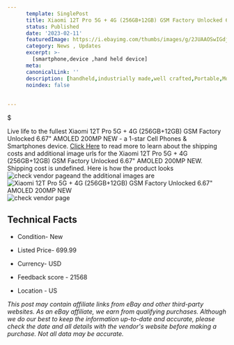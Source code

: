 ```yaml
---
      template: SinglePost
      title: Xiaomi 12T Pro 5G + 4G (256GB+12GB) GSM Factory Unlocked 6.67" AMOLED 200MP NEW
      status: Published
      date: '2023-02-11'
      featuredImage: https://i.ebayimg.com/thumbs/images/g/2JUAAOSwIGdjaF9t/s-l225.jpg
      category: News , Updates
      excerpt: >-
        [smartphone,device ,hand held device]
      meta:
      canonicalLink: ''
      description: [handheld,industrially made,well crafted,Portable,Mobile,Compact,Convenient,Lightweight,Maneuverable,Man-portable,Miniature,Carriable,Hand-held,Light,Holdable,Transportable,Mobile device,Pocket-sized,On-the-go,Wireless,Cordless,Compact size,Convenient size, smartphone,device ,hand held device]
      noindex: false
      
        
---
```

$

Live life to the fullest Xiaomi 12T Pro 5G + 4G (256GB+12GB) GSM Factory Unlocked 6.67" AMOLED 200MP NEW - a 1-star Cell Phones & Smartphones device. [Click Here](https://www.ebay.com/itm/295465933320?hash=item44cb245a08%3Ag%3A2JUAAOSwIGdjaF9t&mkevt=1&mkcid=1&mkrid=711-53200-19255-0&campid=%253CePNCampaignId%253E&customid=%253CreferenceId%253E&toolid=10049) to read more to learn about the shipping costs and additional image urls for the Xiaomi 12T Pro 5G + 4G (256GB+12GB) GSM Factory Unlocked 6.67" AMOLED 200MP NEW. Shipping cost is undefined. Here is how the product looks ![check vendor page](https://i.ebayimg.com/thumbs/images/g/2JUAAOSwIGdjaF9t/s-l225.jpg)and the additional images are![Xiaomi 12T Pro 5G + 4G (256GB+12GB) GSM Factory Unlocked 6.67" AMOLED 200MP NEW](https://i.ebayimg.com/images/g/2JUAAOSwIGdjaF9t/s-l1600.jpg)![check vendor page](https://origin-galleryplus.ebayimg.com/ws/web/295465933320_2_0_1/225x225.jpg,https://origin-galleryplus.ebayimg.com/ws/web/295465933320_3_0_1/225x225.jpg,https://origin-galleryplus.ebayimg.com/ws/web/295465933320_4_0_1/225x225.jpg,https://origin-galleryplus.ebayimg.com/ws/web/295465933320_5_0_1/225x225.jpg,https://origin-galleryplus.ebayimg.com/ws/web/295465933320_6_0_1/225x225.jpg,https://origin-galleryplus.ebayimg.com/ws/web/295465933320_7_0_1/225x225.jpg,https://origin-galleryplus.ebayimg.com/ws/web/295465933320_8_0_1/225x225.jpg)



 ## Technical Facts 



     
      

 - Condition- New 


      

 - Listed Price- 699.99 


      

 - Currency- USD 


      

 - Feedback score - 21568 


      

 - Location - US 


      
      

 *_This post may contain affiliate links from eBay and other third-party websites. As an eBay affiliate, we earn from qualifying purchases. Although we do our best to keep the information up-to-date and accurate, please check the date and all details with the vendor's website before making a purchase. Not all data may be accurate._*






